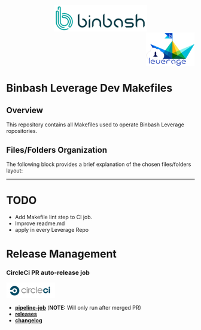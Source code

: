 <div align="center">
    <img src="./%40figures/binbash-logo.png" alt="drawing" width="250"/>
</div>
<div align="right">
  <img src="./%40figures/binbash-leverage-logo.png"
  alt="leverage" width="130"/>
</div>

# Binbash Leverage Dev Makefiles

## Overview
This repository contains all Makefiles used to operate Binbash Leverage ropositories.

## Files/Folders Organization
The following block provides a brief explanation of the chosen files/folders layout:

---

# TODO

- Add Makefile lint step to CI job. 
- Improve readme.md
- apply in every Leverage Repo

# Release Management
### CircleCi PR auto-release job

<div align="left">
  <img src="./%40figures/circleci-logo.png" alt="circleci" width="130"/>
</div>

- [**pipeline-job**](https://circleci.com/gh/binbashar/le-dev-makefiles) (**NOTE:** Will only run after merged PR)
- [**releases**](https://github.com/binbashar/le-dev-makefiles/releases) 
- [**changelog**](https://github.com/binbashar/le-dev-makefiles/blob/master/CHANGELOG.md) 
